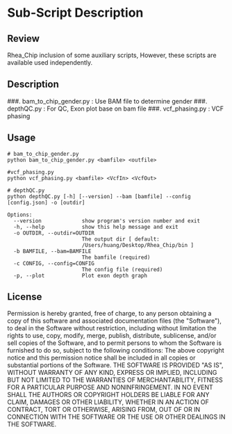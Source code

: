 ﻿
# Sub-Script Description


## Review

Rhea_Chip inclusion of some auxiliary scripts, However, these scripts are available used independently.

## Description

###. bam_to_chip_gender.py : Use BAM file to determine gender
###. depthQC.py : For QC, Exon plot base on bam file
###. vcf_phasing.py : VCF phasing

## Usage
```
# bam_to_chip_gender.py
python bam_to_chip_gender.py <bamfile> <outfile>

#vcf_phasing.py
python vcf_phasing.py <bamfile> <VcfIn> <VcfOut>

# depthQC.py 
python depthQC.py [-h] [--version] --bam [bamfile] --config [config.json] -o [outdir]

Options:
  --version             show program's version number and exit
  -h, --help            show this help message and exit
  -o OUTDIR, --outdir=OUTDIR
                        The output dir [ default:
                        /Users/huang/Desktop/Rhea_Chip/bin ]
  -b BAMFILE, --bam=BAMFILE
                        The bamfile (required)
  -c CONFIG, --config=CONFIG
                        The config file (required)
  -p, --plot            Plot exon depth graph

```

## License

Permission is hereby granted, free of charge, to any person obtaining a copy of this software and associated documentation files (the "Software"), to deal in the Software without restriction, including without limitation the rights to use, copy, modify, merge, publish, distribute, sublicense, and/or sell copies of the Software, and to permit persons to whom the Software is furnished to do so, subject to the following conditions:
The above copyright notice and this permission notice shall be included in all copies or substantial portions of the Software.
THE SOFTWARE IS PROVIDED "AS IS", WITHOUT WARRANTY OF ANY KIND, EXPRESS OR IMPLIED, INCLUDING BUT NOT LIMITED TO THE WARRANTIES OF MERCHANTABILITY, FITNESS FOR A PARTICULAR PURPOSE AND NONINFRINGEMENT. IN NO EVENT SHALL THE AUTHORS OR COPYRIGHT HOLDERS BE LIABLE FOR ANY CLAIM, DAMAGES OR OTHER LIABILITY, WHETHER IN AN ACTION OF CONTRACT, TORT OR OTHERWISE, ARISING FROM, OUT OF OR IN CONNECTION WITH THE SOFTWARE OR THE USE OR OTHER DEALINGS IN THE SOFTWARE.

